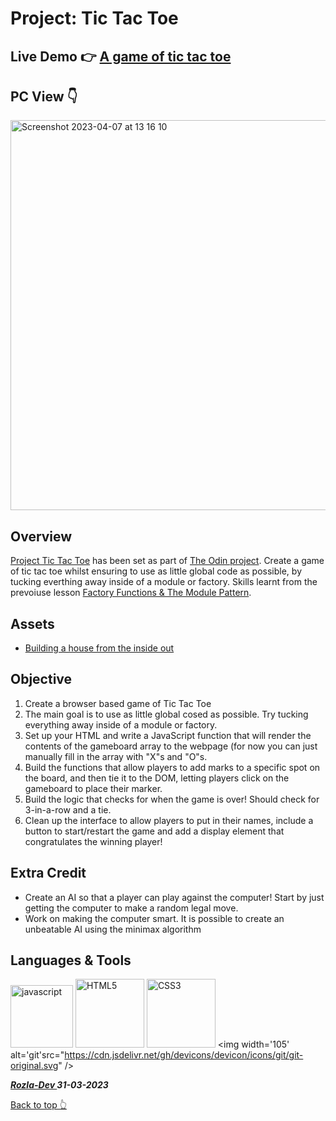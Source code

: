 # Project: Tic Tac Toe

## Live Demo :point_right: <a href="https://curveservices.github.io/tic-tac-toe/">A game of tic tac toe</a>

## PC View :point_down:
<img width="624" alt="Screenshot 2023-04-07 at 13 16 10" src="https://user-images.githubusercontent.com/101556296/230607326-48a15036-69c6-4089-bd16-f36d493116e0.png">

## Overview

<a href="">Project Tic Tac Toe</a> has been set as part of <a href="https://www.theodinproject.com/">The Odin project</a>. Create a game of tic tac toe whilst ensuring to use as little global code as possible, by tucking everthing away inside of a module or factory. Skills learnt from the prevoiuse lesson <a href="https://www.theodinproject.com/lessons/node-path-javascript-factory-functions-and-the-module-pattern">Factory Functions & The Module Pattern</a>.

## Assets

- <a href="https://www.ayweb.dev/blog/building-a-house-from-the-inside-out#restrictive">Building a house from the inside out</a> 

## Objective

1. Create a browser based game of Tic Tac Toe
2. The main goal is to use as little global cosed as possible. Try tucking everything away inside of a module or factory.
3. Set up your HTML and write a JavaScript function that will render the contents of the gameboard array to the webpage (for now you can just manually fill in the array with "X"s and "O"s.
4. Build the functions that allow players to add marks to a specific spot on the board, and then tie it to the DOM, letting players click on the gameboard to place their marker.
5. Build the logic that checks for when the game is over! Should check for 3-in-a-row and a tie.
6. Clean up the interface to allow players to put in their names, include a button to start/restart the game and add a display element that congratulates the winning player!

## Extra Credit

- Create an AI so that a player can play against the computer!
Start by just getting the computer to make a random legal move.
- Work on making the computer smart. It is possible to create an unbeatable AI using the minimax algorithm

## Languages & Tools

<img width="100" alt="javascript" src="https://cdn.jsdelivr.net/gh/devicons/devicon/icons/javascript/javascript-original.svg" /> <img width="110" alt="HTML5" src="https://cdn.jsdelivr.net/gh/devicons/devicon/icons/html5/html5-plain-wordmark.svg" /> <img width="110" alt="CSS3" src="https://cdn.jsdelivr.net/gh/devicons/devicon/icons/css3/css3-plain-wordmark.svg" /> <img width='105' alt='git'src="https://cdn.jsdelivr.net/gh/devicons/devicon/icons/git/git-original.svg" />
          
          


***<a href="https://twitter.com/Crypto_Rozla"> Rozla-Dev </a> 31-03-2023***

[Back to top 👆](#project-tic-tac-toe)